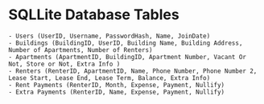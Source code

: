 # SQLLite Database Tables

    - Users (UserID, Username, PasswordHash, Name, JoinDate)
    - Buildings (BuildingID, UserID, Building Name, Building Address, Number of Apartments, Number of Renters)
    - Apartments (ApartmentID, BuildingID, Apartment Number, Vacant Or Not, Store or Not, Extra Info )
    - Renters (RenterID, ApartmentID, Name, Phone Number, Phone Number 2, Lease Start, Lease End, Lease Term, Balance, Extra Info)
    - Rent Payments (RenterID, Month, Expense, Payment, Nullify)
    - Extra Payments (RenterID, Name, Expense, Payment, Nullify)

